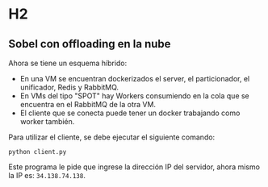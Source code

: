 # H2
## Sobel con offloading en la nube

Ahora se tiene un esquema híbrido:
- En una VM se encuentran dockerizados el server, el particionador, el unificador, Redis y RabbitMQ.
- En VMs del tipo "SPOT" hay Workers consumiendo en la cola que se encuentra en el RabbitMQ de la otra VM.
- El cliente que se conecta puede tener un docker trabajando como worker también.

Para utilizar el cliente, se debe ejecutar el siguiente comando:
```
python client.py
```
Este programa le pide que ingrese la dirección IP del servidor, ahora mismo la IP es: ```34.138.74.138```.